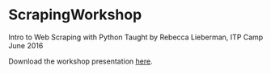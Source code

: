 # ScrapingWorkshop

Intro to Web Scraping with Python
Taught by Rebecca Lieberman, ITP Camp June 2016

Download the workshop presentation [here](https://www.dropbox.com/s/mzfdkmkz2e3nz9d/ITPCamp_IntrotoWebScraping_RL.pdf?dl=0).
